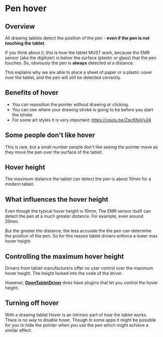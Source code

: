 # Pen hover

## Overview&#x20;

All drawing tablets detect the position of the pen - **even if the pen is not touching the tablet**.

If you think about it, this is how the tablet MUST work, because the EMR sensor (aka the digitizer) is below the surface (plastic or glass) that the pen touches. So, obviously the pen is **always** detected at a distance.

This explains why we are able to place a sheet of paper or a plastic cover over the tablet, and the pen will still be detected correctly.&#x20;

## Benefits of hover

* You can reposition the pointer without drawing or clicking.
* You can see where your drawing stroke is going to be before you start the stroke
* For some art styles it is very important: [https://youtu.be/ZpcKfipVy24 ](https://youtu.be/ZpcKfipVy24)

## Some people don't like hover

This is rare, but a small number people don't like seeing the pointer move as they move the pen over the surface of the tablet.&#x20;

## Hover height

The maximum distance the tablet can detect the pen is about 10mm for a modern tablet.

## What influences the hover height

Even though the typical hover height is 10mm, The EMR sensor itself can detect the pen at a much greater distance. For example, even around 20mm.

But the greater the distance, the less accurate the the pen can determine the position of the pen. So for this reason tablet drivers enforce a lower max hover height.

## Controlling the maximum hover height

Drivers from tablet manufacturers offer no user control over the maximum hover height. The height locked into the code of the driver.

However, [**OpenTabletDriver**](../drivers/opentabletdriver/) does have plugins that let you control the hover height.

## Turning off hover

With a drawing tablet Hover is an intrinsic part of how the tablet works. There is no way to disable hover. Though in some apps it might be possible for you to hide the pointer when you use the pen which might achieve a similar effect.
